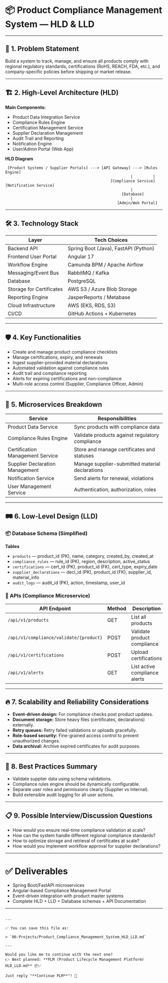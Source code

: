 # 📦 Product Compliance Management System — HLD & LLD

---

## 📜 1. Problem Statement
Build a system to track, manage, and ensure all products comply with regional regulatory standards, certifications (RoHS, REACH, FDA, etc.), and company-specific policies before shipping or market release.

---

## 🏗 2. High-Level Architecture (HLD)

**Main Components:**
- Product Data Integration Service
- Compliance Rules Engine
- Certification Management Service
- Supplier Declaration Management
- Audit Trail and Reporting
- Notification Engine
- User/Admin Portal (Web App)

**HLD Diagram**

```
 [Product Systems / Supplier Portals] ---> [API Gateway] ---> [Rules Engine]
                                                        |         |
                                               [Compliance Service]    [Notification Service]
                                                        |
                                                    [Database]
                                                        |
                                                  [Admin/Web Portal]
```

---

## 🛠 3. Technology Stack

| Layer                  | Tech Choices                                           |
|------------------------|---------------------------------------------------------|
| Backend API            | Spring Boot (Java), FastAPI (Python)                    |
| Frontend User Portal   | Angular 17                                               |
| Workflow Engine        | Camunda BPM / Apache Airflow                             |
| Messaging/Event Bus    | RabbitMQ / Kafka                                         |
| Database               | PostgreSQL                                               |
| Storage for Certificates | AWS S3 / Azure Blob Storage                           |
| Reporting Engine       | JasperReports / Metabase                                |
| Cloud Infrastructure   | AWS (EKS, RDS, S3)                                       |
| CI/CD                  | GitHub Actions + Kubernetes                             |

---

## 🛡️ 4. Key Functionalities

- Create and manage product compliance checklists
- Manage certifications, expiry, and renewals
- Ingest supplier-provided material declarations
- Automated validation against compliance rules
- Audit trail and compliance reporting
- Alerts for expiring certifications and non-compliance
- Multi-role access control (Supplier, Compliance Officer, Admin)

---

## 🧠 5. Microservices Breakdown

| Service                           | Responsibilities                                          |
|------------------------------------|-----------------------------------------------------------|
| Product Data Service              | Sync products with compliance data                        |
| Compliance Rules Engine           | Validate products against regulatory compliance           |
| Certification Management Service  | Store and manage certificates and statuses                |
| Supplier Declaration Management   | Manage supplier-submitted material declarations           |
| Notification Service              | Send alerts for renewal, violations                       |
| User Management Service           | Authentication, authorization, roles                     |

---

## 🛤️ 6. Low-Level Design (LLD)

### 📦 Database Schema (Simplified)

**Tables**
- `products` — product_id (PK), name, category, created_by, created_at
- `compliance_rules` — rule_id (PK), region, description, active_status
- `certifications` — cert_id (PK), product_id (FK), cert_type, expiry_date
- `supplier_declarations` — decl_id (PK), product_id (FK), supplier_id, material_info
- `audit_logs` — audit_id (PK), action, timestamp, user_id

### 🔄 APIs (Compliance Microservice)

| API Endpoint                          | Method | Description                          |
|----------------------------------------|--------|--------------------------------------|
| `/api/v1/products`                    | GET    | List all products                    |
| `/api/v1/compliance/validate/{product}`| POST   | Validate product compliance          |
| `/api/v1/certifications`              | POST   | Upload certifications                |
| `/api/v1/alerts`                      | GET    | List active compliance alerts        |

---

## 🔥 7. Scalability and Reliability Considerations

- **Event-driven design:** For compliance checks post product updates.
- **Document storage:** Store heavy files (certificates, declarations) externally.
- **Retry queues:** Retry failed validations or uploads gracefully.
- **Role-based security:** Fine-grained access control to prevent unauthorized changes.
- **Data archival:** Archive expired certificates for audit purposes.

---

## 🧩 8. Best Practices Summary

- Validate supplier data using schema validations.
- Compliance rules engine should be dynamically configurable.
- Separate user roles and permissions clearly (Supplier vs Internal).
- Build extensible audit logging for all user actions.

---

## 📋 9. Possible Interview/Discussion Questions

- How would you ensure real-time compliance validation at scale?
- How can the system handle different regional compliance standards?
- How to optimize storage and retrieval of certificates at scale?
- How would you implement workflow approval for supplier declarations?

---

# ✅ Deliverables

- Spring Boot/FastAPI microservices
- Angular-based Compliance Management Portal
- Event-driven integration with product master systems
- Complete HLD + LLD + Database schemas + API Documentation

---
```

---

✅ You can save this file as:

> `06-Projects/Product_Compliance_Management_System_HLD_LLD.md`

---

Would you like me to continue with the next one?  
👉 Next planned: **PLM (Product Lifecycle Management Platform) HLD_LLD.md** 📦✅

Just reply "**Continue PLM**"! 🚀
